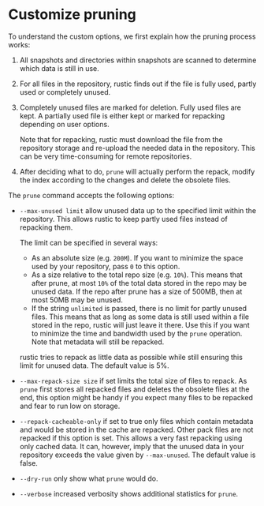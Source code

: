 # Customize pruning

To understand the custom options, we first explain how the pruning process
works:

1. All snapshots and directories within snapshots are scanned to determine which
   data is still in use.
2. For all files in the repository, rustic finds out if the file is fully used,
   partly used or completely unused.
3. Completely unused files are marked for deletion. Fully used files are kept. A
   partially used file is either kept or marked for repacking depending on user
   options.

   Note that for repacking, rustic must download the file from the repository
   storage and re-upload the needed data in the repository. This can be very
   time-consuming for remote repositories.
4. After deciding what to do, `prune` will actually perform the repack, modify
   the index according to the changes and delete the obsolete files.

The `prune` command accepts the following options:

- `--max-unused limit` allow unused data up to the specified limit within the
  repository. This allows rustic to keep partly used files instead of repacking
  them.

  The limit can be specified in several ways:

  - As an absolute size (e.g. `200M`). If you want to minimize the space used by
    your repository, pass `0` to this option.
  - As a size relative to the total repo size (e.g. `10%`). This means that
    after prune, at most `10%` of the total data stored in the repo may be
    unused data. If the repo after prune has a size of 500MB, then at most 50MB
    may be unused.
  - If the string `unlimited` is passed, there is no limit for partly unused
    files. This means that as long as some data is still used within a file
    stored in the repo, rustic will just leave it there. Use this if you want to
    minimize the time and bandwidth used by the `prune` operation. Note that
    metadata will still be repacked.

  rustic tries to repack as little data as possible while still ensuring this
  limit for unused data. The default value is 5%.

- `--max-repack-size size` if set limits the total size of files to repack. As
  `prune` first stores all repacked files and deletes the obsolete files at the
  end, this option might be handy if you expect many files to be repacked and
  fear to run low on storage.

- `--repack-cacheable-only` if set to true only files which contain metadata and
  would be stored in the cache are repacked. Other pack files are not repacked
  if this option is set. This allows a very fast repacking using only cached
  data. It can, however, imply that the unused data in your repository exceeds
  the value given by `--max-unused`. The default value is false.

- `--dry-run` only show what `prune` would do.

- `--verbose` increased verbosity shows additional statistics for `prune`.
